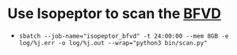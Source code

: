 # Use Isopeptor to scan the [BFVD](https://academic.oup.com/nar/article/53/D1/D340/7906834)

- `sbatch --job-name="isopeptor_bfvd" -t 24:00:00 --mem 8GB -e log/%j.err -o log/%j.out --wrap="python3 bin/scan.py"`